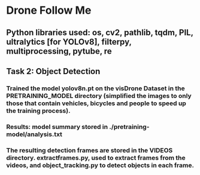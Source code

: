 # Drone Follow Me
## Python libraries used: os, cv2, pathlib, tqdm, PIL, ultralytics [for YOLOv8], filterpy, multiprocessing, pytube, re
## Task 2: Object Detection
### Trained the model yolov8n.pt on the visDrone Dataset in the PRETRAINING_MODEL directory  (simplified the images to only those that contain vehicles, bicycles and people to speed up the training process). 
### Results: model summary stored in ./pretraining-model/analysis.txt
### The resulting detection frames are stored in the VIDEOS directory. extractframes.py, used to extract frames from the videos, and object_tracking.py to detect objects in each frame.